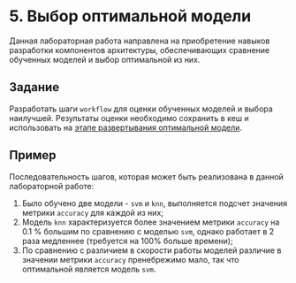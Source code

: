# 5. Выбор оптимальной модели

Данная лабораторная работа направлена на приобретение навыков разработки компонентов архитектуры, обеспечивающих сравнение обученных моделей и выбор оптимальной из них.

## Задание

Разработать шаги `workflow` для оценки обученных моделей и выбора наилучшей. Результаты оценки необходимо сохранить в кеш и использовать на [этапе развертывания оптимальной модели](./6.md).

## Пример

Последовательность шагов, которая может быть реализована в данной лабораторной работе:
1. Было обучено две модели - `svm` и `knn`, выполняется подсчет значения метрики `accuracy` для каждой из них;
1. Модель `knn` характеризуется более значением метрики `accuracy` на 0.1 % большим по сравнению с моделью `svm`, однако работает в 2 раза медленнее (требуется на 100% больше времени);
1. По сравнению с различием в скорости работы моделей различие в значении метрики `accuracy` пренебрежимо мало, так что оптимальной является модель `svm`.

